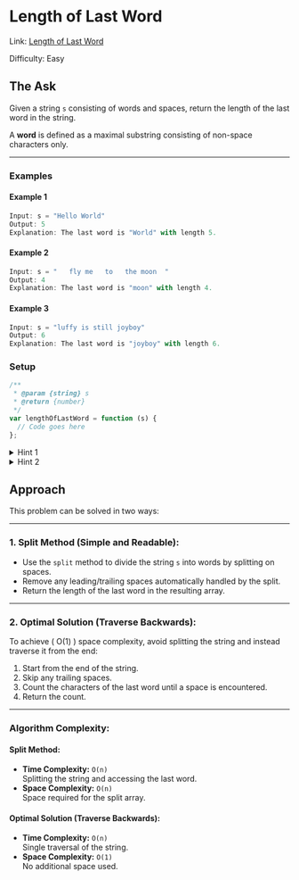 # Length of Last Word

Link: [Length of Last Word](https://leetcode.com/problems/length-of-last-word/description/?envType=study-plan-v2&envId=top-interview-150)

Difficulty: Easy

## The Ask

Given a string `s` consisting of words and spaces, return the length of the last word in the string.

A **word** is defined as a maximal substring consisting of non-space characters only.

---

### Examples

#### Example 1

```javascript
Input: s = "Hello World"
Output: 5
Explanation: The last word is "World" with length 5.
```

#### Example 2

```javascript
Input: s = "   fly me   to   the moon  "
Output: 4
Explanation: The last word is "moon" with length 4.
```

#### Example 3

```javascript
Input: s = "luffy is still joyboy"
Output: 6
Explanation: The last word is "joyboy" with length 6.
```

### Setup

```javascript
/**
 * @param {string} s
 * @return {number}
 */
var lengthOfLastWord = function (s) {
  // Code goes here
};
```

<details> <summary>Hint 1</summary> You can split the string into words using a built-in method and return the length of the last word. </details> <details> <summary>Hint 2</summary> To avoid additional space usage, consider traversing the string from the end and counting the characters of the last word directly. </details>

## Approach

This problem can be solved in two ways:

---

### 1. **Split Method (Simple and Readable):**

- Use the `split` method to divide the string `s` into words by splitting on spaces.
- Remove any leading/trailing spaces automatically handled by the split.
- Return the length of the last word in the resulting array.

---

### 2. **Optimal Solution (Traverse Backwards):**

To achieve \( O(1) \) space complexity, avoid splitting the string and instead traverse it from the end:

1. Start from the end of the string.
2. Skip any trailing spaces.
3. Count the characters of the last word until a space is encountered.
4. Return the count.

---

### Algorithm Complexity:

#### Split Method:

- **Time Complexity:** `O(n)`  
  Splitting the string and accessing the last word.
- **Space Complexity:** `O(n)`  
  Space required for the split array.

#### Optimal Solution (Traverse Backwards):

- **Time Complexity:** `O(n)`  
  Single traversal of the string.
- **Space Complexity:** `O(1)`  
  No additional space used.
